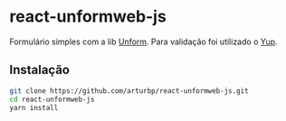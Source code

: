 # react-unformweb-js
Formulário simples com a lib [Unform](https://github.com/Rocketseat/unform). Para validação foi utilizado o [Yup](https://github.com/jquense/yup).

## Instalação
```sh
git clone https://github.com/arturbp/react-unformweb-js.git
cd react-unformweb-js
yarn install
```
